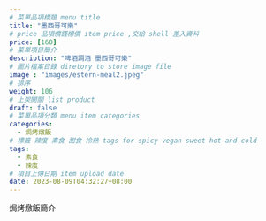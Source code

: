 ```yaml
---
# 菜單品項標題 menu title 
title: "墨西哥可樂"
# price 品項價錢標價 item price ,交給 shell 差入資料
price: [160] 
# 菜單項目簡介 
description: "啤酒調酒 墨西哥可樂"
# 圖片檔案目錄 diretory to store image file
image : "images/estern-meal2.jpeg"
# 排序
weight: 106 
# 上架開關 list product 
draft: false
# 菜單品項分類 menu item categories 
categories:
  - 焗烤燉飯
# 標籤 辣度 素食 甜食 冷熱 tags for spicy vegan sweet hot and cold 
tags:
  - 素食
  - 辣度
# 項目上傳日期 item upload date 
date: 2023-08-09T04:32:27+08:00
---
```


焗烤燉飯簡介
